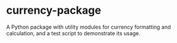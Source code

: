 # currency-package
A Python package with utility modules for currency formatting and calculation, and a test script to demonstrate its usage.
